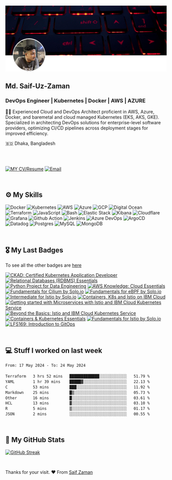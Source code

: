 ![Saif-Uz-Zaman-Cover](static/cover.png)

## Md. Saif-Uz-Zaman
### DevOps Engineer | Kubernetes | Docker | AWS | AZURE

✍🏼 Experienced Cloud and DevOps Architect proficient in AWS, Azure, Docker, and baremetal and cloud managed Kubernetes (EKS, AKS, GKE). Specialized in architecting DevOps solutions for enterprise-level software providers, optimizing CI/CD pipelines across deployment stages for improved efficiency.

🇧🇩 Dhaka, Bangladesh

<br />
<br />

[![MY CV/Resume](https://img.shields.io/badge/⬇%20My%20CV%2FResume-8A2BE2?style=for-the-badge&logo=download&logoColor=white)](https://raw.githubusercontent.com/Saif-Uz-Zaman/Saif-Uz-Zaman/main/static/Md.%20Saif-Uz-Zaman's%20Resume.pdf)
[![Email](https://img.shields.io/badge/mail%20ME-D14836?style=for-the-badge&logo=gmail&logoColor=white)](mailto:saif.mektek@gmail.com)

<br />

## ⚙️ My Skills
![Docker](https://img.shields.io/badge/Docker-2CA5E0?style=for-the-badge&logo=docker&logoColor=white)
![Kubernetes](https://img.shields.io/badge/kubernetes-326ce5.svg?&style=for-the-badge&logo=kubernetes&logoColor=white)
![AWS](https://img.shields.io/badge/Amazon_AWS-FF9900?style=for-the-badge&logo=amazonaws&logoColor=white)
![Azure](https://img.shields.io/badge/microsoft%20azure-0089D6?style=for-the-badge&logo=microsoft-azure&logoColor=white)
![GCP](https://img.shields.io/badge/Google_Cloud-4285F4?style=for-the-badge&logo=google-cloud&logoColor=white)
![Digital Ocean](https://img.shields.io/badge/Digital_Ocean-0080FF?style=for-the-badge&logo=DigitalOcean&logoColor=white)
![Terraform](https://img.shields.io/badge/Terraform-7B42BC?style=for-the-badge&logo=terraform&logoColor=white)
![JavaScript](https://img.shields.io/badge/JavaScript-323330?style=for-the-badge&logo=javascript&logoColor=F7DF1E)
![Bash](https://img.shields.io/badge/Shell_Script-121011?style=for-the-badge&logo=gnu-bash&logoColor=white)
![Elastic Stack](https://img.shields.io/badge/elastic%20cloud-005571?style=for-the-badge&logo=elasticcloud&logoColor=white)
![Kibana](https://img.shields.io/badge/Kibana-005571?style=for-the-badge&logo=Kibana&logoColor=white)
![Cloudflare](https://img.shields.io/badge/Cloudflare-F38020?style=for-the-badge&logo=Cloudflare&logoColor=white)
![Grafana](https://img.shields.io/badge/Grafana-F2F4F9?style=for-the-badge&logo=grafana&logoColor=orange&labelColor=F2F4F9)
![Github Action](https://img.shields.io/badge/Github%20Actions-282a2e?style=for-the-badge&logo=githubactions&logoColor=367cfe)
![Jenkins](https://img.shields.io/badge/Jenkins-D24939?style=for-the-badge&logo=Jenkins&logoColor=white)
![Azure DevOps](https://img.shields.io/badge/Azure_DevOps-0078D7?style=for-the-badge&logo=azure-devops&logoColor=white)
![ArgoCD](https://img.shields.io/badge/Argo%20CD-1e0b3e?style=for-the-badge&logo=argo&logoColor=#d16044)
![Datadog](https://img.shields.io/badge/datadog-%23632CA6.svg?style=for-the-badge&logo=datadog&logoColor=white)
![Postgres](https://img.shields.io/badge/postgres-%23316192.svg?style=for-the-badge&logo=postgresql&logoColor=white)
![MySQL](https://img.shields.io/badge/mysql-%2300f.svg?style=for-the-badge&logo=mysql&logoColor=white)
![MongoDB](https://img.shields.io/badge/MongoDB-%234ea94b.svg?style=for-the-badge&logo=mongodb&logoColor=white)

<br />

## 🎖️ My Last Badges

To see all the other badges are [here](https://www.credly.com/users/saif-uz-zaman/badges)

<!--START_SECTION:badges-->
[![CKAD: Certified Kubernetes Application Developer](https://images.credly.com/size/100x100/images/f88d800c-5261-45c6-9515-0458e31c3e16/ckad_from_cncfsite.png)](http://www.credly.com/badges/99d5ec0f-9931-4113-9973-c33182072a77 "CKAD: Certified Kubernetes Application Developer")
[![Relational Databases (RDBMS) Essentials](https://images.credly.com/size/100x100/images/734f22ee-dbe6-4db3-bc61-c83ebef0f78a/Relational_Databases_-_RDBMS_Essentials.png)](http://www.credly.com/badges/ee887cd6-8de3-4b50-80f5-b7574cef41cd "Relational Databases (RDBMS) Essentials")
[![Python Project for Data Engineering](https://images.credly.com/size/100x100/images/197c5976-3094-475b-aac5-cb898331d2fc/DSN_-_Python_Project_for_Data_Engineering.png)](http://www.credly.com/badges/21a70616-66ec-4efe-bdef-29774a1e3703 "Python Project for Data Engineering")
[![AWS Knowledge: Cloud Essentials](https://images.credly.com/size/100x100/images/ec621e2a-c8f0-4459-806c-ae11829d372a/image.png)](http://www.credly.com/badges/39043372-7bd0-4be7-849c-f852eb6988b7 "AWS Knowledge: Cloud Essentials")
[![Fundamentals for Cilium by Solo.io](https://images.credly.com/size/100x100/images/4e928562-e06c-4a8b-b569-9f6911a8f6a9/image.png)](http://www.credly.com/badges/8673a75d-18c4-4cfc-b7ca-88cf863b458a "Fundamentals for Cilium by Solo.io")
[![Fundamentals for eBPF by Solo.io](https://images.credly.com/size/100x100/images/54e795a8-e328-45ed-837e-1c48b57e596e/image.png)](http://www.credly.com/badges/0ef4eb94-be3a-45f6-acd4-dfbf971c8672 "Fundamentals for eBPF by Solo.io")
[![Intermediate for Istio by Solo.io](https://images.credly.com/size/100x100/images/7a5401a6-01eb-4f48-bbcd-9a227fdff361/image.png)](http://www.credly.com/badges/0c3acc68-0099-4ad1-a04a-79cfa0cb0f9e "Intermediate for Istio by Solo.io")
[![Containers, K8s and Istio on IBM Cloud](https://images.credly.com/size/100x100/images/c848b101-661f-4f3a-bc8f-f9c977a55524/Containers-K8s-istio-IBM_cloud_v2.png)](http://www.credly.com/badges/dac26bdf-909d-4c80-9320-0ad067bd1925 "Containers, K8s and Istio on IBM Cloud")
[![Getting started with Microservices with Istio and IBM Cloud Kubernetes Service](https://images.credly.com/size/100x100/images/376369e8-1901-44fa-af45-ce4422818f0c/Itsio_and_IBM_Cloud_Container_Service.png)](http://www.credly.com/badges/80706f41-7faf-4b33-b284-b5a1ab63fd40 "Getting started with Microservices with Istio and IBM Cloud Kubernetes Service")
[![Beyond the Basics: Istio and IBM Cloud Kubernetes Service](https://images.credly.com/size/100x100/images/8d34d489-84bf-4861-a4a0-9e9d68318c5c/Beyond_basics_of_Istio_on_Cloud_v2.png)](http://www.credly.com/badges/bf4b2de4-0f0c-48eb-b50e-447b60be91ac "Beyond the Basics: Istio and IBM Cloud Kubernetes Service")
[![Containers & Kubernetes Essentials](https://images.credly.com/size/100x100/images/b3fc56fe-3146-428d-b379-68a3490d259f/Containers___Kubernetes_Essentials.png)](http://www.credly.com/badges/afcf1fa6-4ae8-4053-8591-40bcd4ae02b7 "Containers & Kubernetes Essentials")
[![Fundamentals for Istio by Solo.io](https://images.credly.com/size/100x100/images/32d83697-6930-4fc2-9d49-c24bec87e90f/image.png)](http://www.credly.com/badges/9e57e1e0-3ad7-4402-9d84-648de0087daa "Fundamentals for Istio by Solo.io")
[![LFS169: Introduction to GitOps](https://images.credly.com/size/100x100/images/5426612d-4ded-4408-bfaa-dbe3210f9cf9/LF_logobadge.png)](http://www.credly.com/badges/bc94dace-6e80-4acb-872c-67c7385cb411 "LFS169: Introduction to GitOps")
<!--END_SECTION:badges-->

<br />

## 💻 Stuff I worked on last week

<!--START_SECTION:waka-->

```txt
From: 17 May 2024 - To: 24 May 2024

Terraform   3 hrs 52 mins   █████████████░░░░░░░░░░░░   51.79 %
YAML        1 hr 39 mins    █████▓░░░░░░░░░░░░░░░░░░░   22.13 %
C           53 mins         ███░░░░░░░░░░░░░░░░░░░░░░   11.92 %
Markdown    25 mins         █▒░░░░░░░░░░░░░░░░░░░░░░░   05.73 %
Other       16 mins         █░░░░░░░░░░░░░░░░░░░░░░░░   03.61 %
HCL         13 mins         ▓░░░░░░░░░░░░░░░░░░░░░░░░   03.10 %
R           5 mins          ▒░░░░░░░░░░░░░░░░░░░░░░░░   01.17 %
JSON        2 mins          ░░░░░░░░░░░░░░░░░░░░░░░░░   00.55 %
```

<!--END_SECTION:waka-->

<br />

## 🧳 My GitHub Stats

[![GitHub Streak](https://github-readme-streak-stats.herokuapp.com?user=Saif-Uz-Zaman&theme=dark&hide_border=true)](https://git.io/streak-stats)

<br />

Thanks for your visit. ❤️ From [Saif Zaman](https://github.com/Saif-Uz-Zaman)